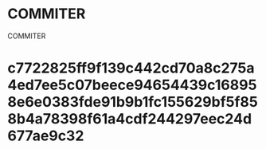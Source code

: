 # COMMITER
COMMITER






# c7722825ff9f139c442cd70a8c275a4ed7ee5c07beece94654439c168958e6e0383fde91b9b1fc155629bf5f858b4a78398f61a4cdf244297eec24d677ae9c32

